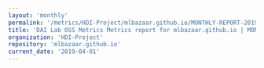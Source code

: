 ```yaml
---
layout: 'monthly'
permalink: '/metrics/HDI-Project/mlbazaar.github.io/MONTHLY-REPORT-2019-04-01/'
title: 'DAI Lab OSS Metrics Metrics report for mlbazaar.github.io | MONTHLY-REPORT-2019-04-01'
organization: 'HDI-Project'
repository: 'mlbazaar.github.io'
current_date: '2019-04-01'
---
```


